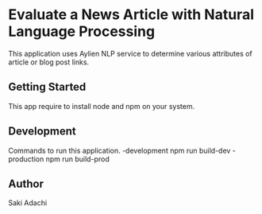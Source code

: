 # Evaluate a News Article with Natural Language Processing
This application uses Aylien NLP service to determine various attributes of article or blog post links.

## Getting Started
This app require to install node and npm on your system.

## Development
Commands to run this application.
-development
npm run build-dev
-production
npm run build-prod

## Author
Saki Adachi